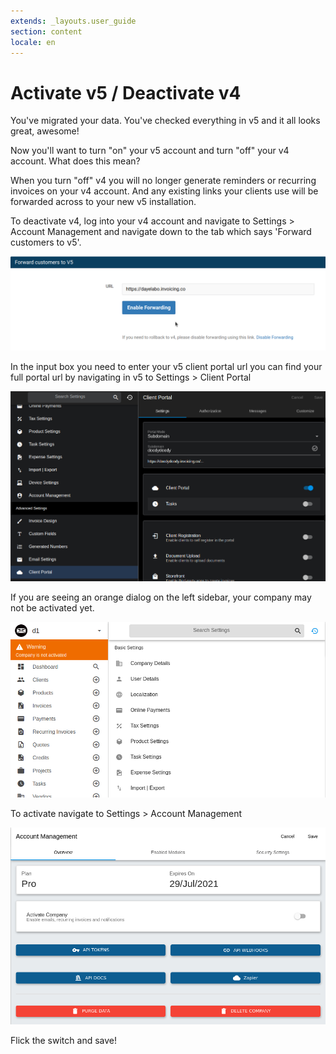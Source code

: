 ```yaml
---
extends: _layouts.user_guide 
section: content
locale: en
---
```


# Activate v5 / Deactivate v4

You've migrated your data. You've checked everything in v5 and it all looks great, awesome!

Now you'll want to turn "on" your v5 account and turn "off" your v4 account. What does this mean?

When you turn "off" v4 you will no longer generate reminders or recurring invoices on your v4 account. And any existing links your clients use will be forwarded across to your new v5 installation.

To deactivate v4, log into your v4 account and navigate to Settings > Account Management and navigate down to the tab which says 'Forward customers to v5'.

![alt text](/assets/images/migration/v4_deactivate.png "Deactivate")

In the input box you need to enter your v5 client portal url you can find your full portal url by navigating in v5 to Settings > Client Portal

![alt text](/assets/images/migration/v5_url.png "Deactivate")

If you are seeing an orange dialog on the left sidebar, your company may not be activated yet. 

![alt text](/assets/images/migration/inactivated.png "Deactivate")

To activate navigate to Settings > Account Management

![alt text](/assets/images/migration/activate_company.png "Deactivate")

Flick the switch and save!